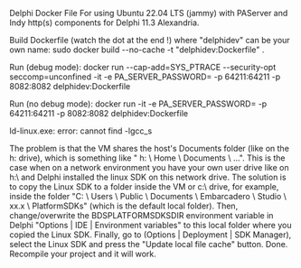 Delphi Docker File
For using Ubuntu 22.04 LTS (jammy) with PAServer and Indy http(s) components for Delphi 11.3 Alexandria.

Build Dockerfile (watch the dot at the end !) where "delphidev" can be your own name:
sudo docker build --no-cache -t "delphidev:Dockerfile" .

Run (debug mode): 
docker run --cap-add=SYS_PTRACE --security-opt seccomp=unconfined -it -e PA_SERVER_PASSWORD=<password> -p 64211:64211 -p 8082:8082 delphidev:Dockerfile

Run (no debug mode): 
docker run -it -e PA_SERVER_PASSWORD=<password> -p 64211:64211 -p 8082:8082 delphidev:Dockerfile

ld-linux.exe: error: cannot find -lgcc_s

The problem is that the VM shares the host's Documents folder (like on the h: drive), which is something like " h: \ Home \ Documents \ ...".
This is the case when on a network environment you have your own user drive like on h:\ and Delphi installed the linux SDK on this network drive.
The solution is to copy the Linux SDK to a folder inside the VM or c:\ drive, for example, inside the folder 
"C: \ Users \ Public \ Documents \ Embarcadero \ Studio \ xx.x \ PlatformSDKs" (which is the default local folder).
Then, change/overwrite the BDSPLATFORMSDKSDIR environment variable in Delphi "Options | IDE | Environment variables" to 
this local folder where you copied the Linux SDK. Finally, go to (Options | Deployment | SDK Manager), select the Linux SDK and 
press the "Update local file cache" button. Done. Recompile your project and it will work.
